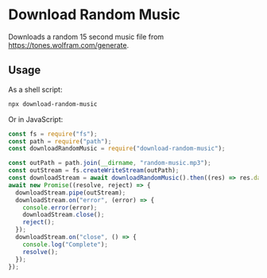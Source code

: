 # Download Random Music

Downloads a random 15 second music file from https://tones.wolfram.com/generate.

## Usage

As a shell script:

```sh
npx download-random-music
```

Or in JavaScript:

```js
const fs = require("fs");
const path = require("path");
const downloadRandomMusic = require("download-random-music");

const outPath = path.join(__dirname, "random-music.mp3");
const outStream = fs.createWriteStream(outPath);
const downloadStream = await downloadRandomMusic().then((res) => res.data);
await new Promise((resolve, reject) => {
  downloadStream.pipe(outStream);
  downloadStream.on("error", (error) => {
    console.error(error);
    downloadStream.close();
    reject();
  });
  downloadStream.on("close", () => {
    console.log("Complete");
    resolve();
  });
});
```
